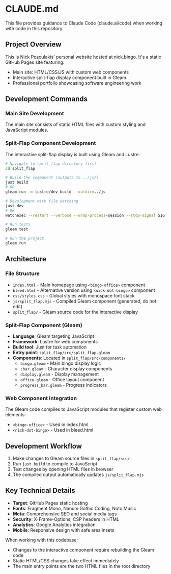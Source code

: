 # CLAUDE.md

This file provides guidance to Claude Code (claude.ai/code) when working with code in this repository.

## Project Overview

This is Nick Pozoulakis' personal website hosted at nick.bingo. It's a static GitHub Pages site featuring:
- Main site: HTML/CSS/JS with custom web components
- Interactive split-flap display component built in Gleam
- Professional portfolio showcasing software engineering work

## Development Commands

### Main Site Development
The main site consists of static HTML files with custom styling and JavaScript modules.

### Split-Flap Component Development
The interactive split-flap display is built using Gleam and Lustre:

```bash
# Navigate to split_flap directory first
cd split_flap

# Build the component (outputs to ../js/)
just build
# OR
gleam run -m lustre/dev build --outdir=../js

# Development with file watching
just dev
# OR  
watchexec --restart --verbose --wrap-process=session --stop-signal SIGTERM --exts gleam -- "just build"

# Run tests
gleam test

# Run the project
gleam run
```

## Architecture

### File Structure
- `index.html` - Main homepage using `<bingo-office>` component
- `bleed.html` - Alternative version using `<nick-dot-bingo>` component  
- `css/styles.css` - Global styles with monospace font stack
- `js/split_flap.mjs` - Compiled Gleam component (generated, do not edit)
- `split_flap/` - Gleam source code for the interactive display

### Split-Flap Component (Gleam)
- **Language**: Gleam targeting JavaScript
- **Framework**: Lustre for web components
- **Build tool**: Just for task automation
- **Entry point**: `split_flap/src/split_flap.gleam`
- **Components**: Located in `split_flap/src/components/`
  - `bingo.gleam` - Main bingo display logic
  - `char.gleam` - Character display components  
  - `display.gleam` - Display management
  - `office.gleam` - Office layout component
  - `progress_bar.gleam` - Progress indicators

### Web Component Integration
The Gleam code compiles to JavaScript modules that register custom web elements:
- `<bingo-office>` - Used in index.html
- `<nick-dot-bingo>` - Used in bleed.html

## Development Workflow

1. Make changes to Gleam source files in `split_flap/src/`
2. Run `just build` to compile to JavaScript
3. Test changes by opening HTML files in browser
4. The compiled output automatically updates `js/split_flap.mjs`

## Key Technical Details

- **Target**: GitHub Pages static hosting
- **Fonts**: Fragment Mono, Nanum Gothic Coding, Noto Music 
- **Meta**: Comprehensive SEO and social media tags
- **Security**: X-Frame-Options, CSP headers in HTML
- **Analytics**: Google Analytics integration
- **Mobile**: Responsive design with safe area insets

When working with this codebase:
- Changes to the interactive component require rebuilding the Gleam code
- Static HTML/CSS changes take effect immediately  
- The main entry points are the two HTML files in the root directory